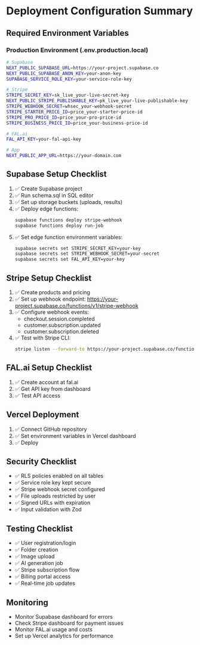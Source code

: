 # Deployment Configuration Summary

## Required Environment Variables

### Production Environment (.env.production.local)

```bash
# Supabase
NEXT_PUBLIC_SUPABASE_URL=https://your-project.supabase.co
NEXT_PUBLIC_SUPABASE_ANON_KEY=your-anon-key
SUPABASE_SERVICE_ROLE_KEY=your-service-role-key

# Stripe
STRIPE_SECRET_KEY=sk_live_your-live-secret-key
NEXT_PUBLIC_STRIPE_PUBLISHABLE_KEY=pk_live_your-live-publishable-key
STRIPE_WEBHOOK_SECRET=whsec_your-webhook-secret
STRIPE_STARTER_PRICE_ID=price_your-starter-price-id
STRIPE_PRO_PRICE_ID=price_your-pro-price-id
STRIPE_BUSINESS_PRICE_ID=price_your-business-price-id

# FAL.ai
FAL_API_KEY=your-fal-api-key

# App
NEXT_PUBLIC_APP_URL=https://your-domain.com
```

## Supabase Setup Checklist

1. ✅ Create Supabase project
2. ✅ Run schema.sql in SQL editor
3. ✅ Set up storage buckets (uploads, results)
4. ✅ Deploy edge functions:
   ```bash
   supabase functions deploy stripe-webhook
   supabase functions deploy run-job
   ```
5. ✅ Set edge function environment variables:
   ```bash
   supabase secrets set STRIPE_SECRET_KEY=your-key
   supabase secrets set STRIPE_WEBHOOK_SECRET=your-secret
   supabase secrets set FAL_API_KEY=your-key
   ```

## Stripe Setup Checklist

1. ✅ Create products and pricing
2. ✅ Set up webhook endpoint: https://your-project.supabase.co/functions/v1/stripe-webhook
3. ✅ Configure webhook events:
   - checkout.session.completed
   - customer.subscription.updated
   - customer.subscription.deleted
4. ✅ Test with Stripe CLI:
   ```bash
   stripe listen --forward-to https://your-project.supabase.co/functions/v1/stripe-webhook
   ```

## FAL.ai Setup Checklist

1. ✅ Create account at fal.ai
2. ✅ Get API key from dashboard
3. ✅ Test API access

## Vercel Deployment

1. ✅ Connect GitHub repository
2. ✅ Set environment variables in Vercel dashboard
3. ✅ Deploy

## Security Checklist

- ✅ RLS policies enabled on all tables
- ✅ Service role key kept secure
- ✅ Stripe webhook secret configured
- ✅ File uploads restricted by user
- ✅ Signed URLs with expiration
- ✅ Input validation with Zod

## Testing Checklist

- ✅ User registration/login
- ✅ Folder creation
- ✅ Image upload
- ✅ AI generation job
- ✅ Stripe subscription flow
- ✅ Billing portal access
- ✅ Real-time job updates

## Monitoring

- Monitor Supabase dashboard for errors
- Check Stripe dashboard for payment issues
- Monitor FAL.ai usage and costs
- Set up Vercel analytics for performance
